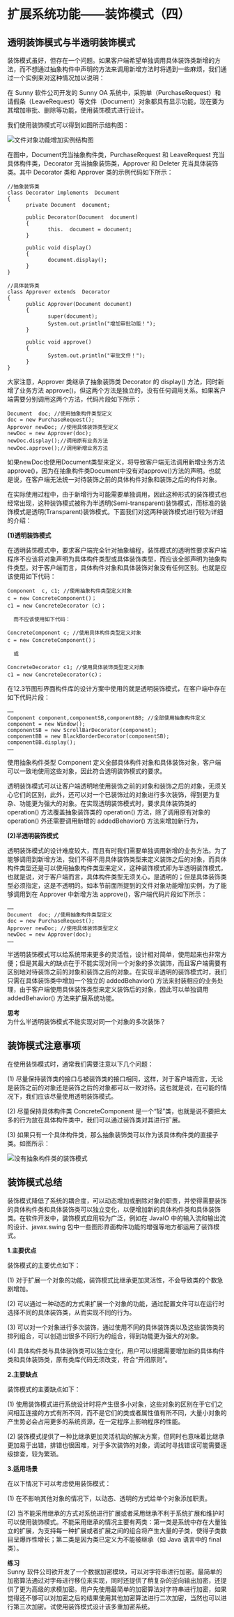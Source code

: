 # 扩展系统功能——装饰模式（四）

## 透明装饰模式与半透明装饰模式  

装饰模式虽好，但存在一个问题。如果客户端希望单独调用具体装饰类新增的方法，而不想通过抽象构件中声明的方法来调用新增方法时将遇到一些麻烦，我们通过一个实例来对这种情况加以说明：  

在 Sunny 软件公司开发的 Sunny OA 系统中，采购单（PurchaseRequest）和请假条（LeaveRequest）等文件（Document）对象都具有显示功能，现在要为其增加审批、删除等功能，使用装饰模式进行设计。  

我们使用装饰模式可以得到如图所示结构图：  

![文件对象功能增加实例结构图](images/1333528592_1236.gif) 

在图中，Document充当抽象构件类，PurchaseRequest 和 LeaveRequest 充当具体构件类，Decorator 充当抽象装饰类，Approver 和 Deleter 充当具体装饰类。其中 Decorator 类和 Approver 类的示例代码如下所示：  

```
//抽象装饰类
class Decorator implements  Document
{
      private Document  document;
      
      public Decorator(Document  document)
      {
             this.  document = document;
      }
      
      public void display()
      {
             document.display();
      }
}
 
//具体装饰类
class Approver extends  Decorator
{
      public Approver(Document document)
      {
             super(document);
             System.out.println("增加审批功能！");
      }
      
      public void approve()
      {
             System.out.println("审批文件！");
      }
}
```

大家注意，Approver 类继承了抽象装饰类 Decorator 的 display() 方法，同时新增了业务方法 approve()，但这两个方法是独立的，没有任何调用关系。如果客户端需要分别调用这两个方法，代码片段如下所示：  

```
Document  doc; //使用抽象构件类型定义
doc = new PurchaseRequest();
Approver newDoc; //使用具体装饰类型定义
newDoc = new Approver(doc);
newDoc.display();//调用原有业务方法
newDoc.approve();//调用新增业务方法
```

如果newDoc也使用Document类型来定义，将导致客户端无法调用新增业务方法approve()，因为在抽象构件类Document中没有对approve()方法的声明。也就是说，在客户端无法统一对待装饰之前的具体构件对象和装饰之后的构件对象。  

在实际使用过程中，由于新增行为可能需要单独调用，因此这种形式的装饰模式也经常出现，这种装饰模式被称为半透明(Semi-transparent)装饰模式，而标准的装饰模式是透明(Transparent)装饰模式。下面我们对这两种装饰模式进行较为详细的介绍：  

**(1)透明装饰模式**  

在透明装饰模式中，要求客户端完全针对抽象编程，装饰模式的透明性要求客户端程序不应该将对象声明为具体构件类型或具体装饰类型，而应该全部声明为抽象构件类型。对于客户端而言，具体构件对象和具体装饰对象没有任何区别。也就是应该使用如下代码：  

```
Component  c, c1; //使用抽象构件类型定义对象
c = new ConcreteComponent()；
c1 = new ConcreteDecorator (c)；
```
      而不应该使用如下代码：  
```
ConcreteComponent c; //使用具体构件类型定义对象
c = new ConcreteComponent()；
```
      或
```
ConcreteDecorator c1; //使用具体装饰类型定义对象
c1 = new ConcreteDecorator(c)；
```

在12.3节图形界面构件库的设计方案中使用的就是透明装饰模式，在客户端中存在如下代码片段：

```
……
Component component,componentSB,componentBB; //全部使用抽象构件定义
component = new Window();
componentSB = new ScrollBarDecorator(component);
componentBB = new BlackBorderDecorator(componentSB);
componentBB.display();
……
```

使用抽象构件类型 Component 定义全部具体构件对象和具体装饰对象，客户端可以一致地使用这些对象，因此符合透明装饰模式的要求。  

透明装饰模式可以让客户端透明地使用装饰之前的对象和装饰之后的对象，无须关心它们的区别，此外，还可以对一个已装饰过的对象进行多次装饰，得到更为复杂、功能更为强大的对象。在实现透明装饰模式时，要求具体装饰类的 operation() 方法覆盖抽象装饰类的 operation() 方法，除了调用原有对象的 operation() 外还需要调用新增的 addedBehavior() 方法来增加新行为，  

**(2)半透明装饰模式**  

透明装饰模式的设计难度较大，而且有时我们需要单独调用新增的业务方法。为了能够调用到新增方法，我们不得不用具体装饰类型来定义装饰之后的对象，而具体构件类型还是可以使用抽象构件类型来定义，这种装饰模式即为半透明装饰模式，也就是说，对于客户端而言，具体构件类型无须关心，是透明的；但是具体装饰类型必须指定，这是不透明的。如本节前面所提到的文件对象功能增加实例，为了能够调用到在 Approver 中新增方法 approve()，客户端代码片段如下所示：  

```
……
Document  doc; //使用抽象构件类型定义
doc = new PurchaseRequest();
Approver newDoc; //使用具体装饰类型定义
newDoc = new Approver(doc);
……
```

半透明装饰模式可以给系统带来更多的灵活性，设计相对简单，使用起来也非常方便；但是其最大的缺点在于不能实现对同一个对象的多次装饰，而且客户端需要有区别地对待装饰之前的对象和装饰之后的对象。在实现半透明的装饰模式时，我们只需在具体装饰类中增加一个独立的 addedBehavior() 方法来封装相应的业务处理，由于客户端使用具体装饰类型来定义装饰后的对象，因此可以单独调用 addedBehavior() 方法来扩展系统功能。  

**思考**  
为什么半透明装饰模式不能实现对同一个对象的多次装饰？  

## 装饰模式注意事项  

在使用装饰模式时，通常我们需要注意以下几个问题：  

(1) 尽量保持装饰类的接口与被装饰类的接口相同，这样，对于客户端而言，无论是装饰之前的对象还是装饰之后的对象都可以一致对待。这也就是说，在可能的情况下，我们应该尽量使用透明装饰模式。  

(2) 尽量保持具体构件类 ConcreteComponent 是一个“轻”类，也就是说不要把太多的行为放在具体构件类中，我们可以通过装饰类对其进行扩展。  

(3) 如果只有一个具体构件类，那么抽象装饰类可以作为该具体构件类的直接子类。如图所示：

![没有抽象构件类的装饰模式](images/1333528658_9163.gif)   

## 装饰模式总结  

装饰模式降低了系统的耦合度，可以动态增加或删除对象的职责，并使得需要装饰的具体构件类和具体装饰类可以独立变化，以便增加新的具体构件类和具体装饰类。在软件开发中，装饰模式应用较为广泛，例如在 JavaIO 中的输入流和输出流的设计、javax.swing 包中一些图形界面构件功能的增强等地方都运用了装饰模式。  

**1.主要优点**  

装饰模式的主要优点如下：  

(1) 对于扩展一个对象的功能，装饰模式比继承更加灵活性，不会导致类的个数急剧增加。  

(2) 可以通过一种动态的方式来扩展一个对象的功能，通过配置文件可以在运行时选择不同的具体装饰类，从而实现不同的行为。  

(3) 可以对一个对象进行多次装饰，通过使用不同的具体装饰类以及这些装饰类的排列组合，可以创造出很多不同行为的组合，得到功能更为强大的对象。  

(4) 具体构件类与具体装饰类可以独立变化，用户可以根据需要增加新的具体构件类和具体装饰类，原有类库代码无须改变，符合“开闭原则”。  

**2.主要缺点**  

装饰模式的主要缺点如下：  

(1) 使用装饰模式进行系统设计时将产生很多小对象，这些对象的区别在于它们之间相互连接的方式有所不同，而不是它们的类或者属性值有所不同，大量小对象的产生势必会占用更多的系统资源，在一定程序上影响程序的性能。  

(2) 装饰模式提供了一种比继承更加灵活机动的解决方案，但同时也意味着比继承更加易于出错，排错也很困难，对于多次装饰的对象，调试时寻找错误可能需要逐级排查，较为繁琐。  

**3.适用场景**  

在以下情况下可以考虑使用装饰模式：  

(1) 在不影响其他对象的情况下，以动态、透明的方式给单个对象添加职责。  

(2) 当不能采用继承的方式对系统进行扩展或者采用继承不利于系统扩展和维护时可以使用装饰模式。不能采用继承的情况主要有两类：第一类是系统中存在大量独立的扩展，为支持每一种扩展或者扩展之间的组合将产生大量的子类，使得子类数目呈爆炸性增长；第二类是因为类已定义为不能被继承（如 Java 语言中的 final 类）。  

**练习**  
Sunny 软件公司欲开发了一个数据加密模块，可以对字符串进行加密。最简单的加密算法通过对字母进行移位来实现，同时还提供了稍复杂的逆向输出加密，还提供了更为高级的求模加密。用户先使用最简单的加密算法对字符串进行加密，如果觉得还不够可以对加密之后的结果使用其他加密算法进行二次加密，当然也可以进行第三次加密。试使用装饰模式设计该多重加密系统。